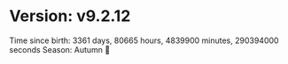 # Version: v9.2.12
Time since birth: 3361 days, 80665 hours, 4839900 minutes, 290394000 seconds
Season: Autumn 🍁
